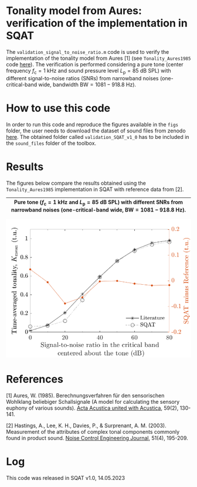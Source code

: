 # Tonality model from Aures: verification of the implementation in SQAT
The `validation_signal_to_noise_ratio.m` code is used to verify the implementation of the tonality model from Aures [1] (see `Tonality_Aures1985` code [here](../../psychoacoustic_metrics/Tonality_Aures1985/Tonality_Aures1985.m)). The verification is performed considering a pure tone (center frequency $f_{\mathrm{c}}=1~\mathrm{kHz}$ and sound pressure level $L_{\mathrm{p}}=85~\mathrm{dB}~\mathrm{SPL}$) with different signal-to-noise ratios (SNRs) from narrowband noises (one-critical-band wide, bandwidth $\mathrm{BW}=1081-918.8 ~\mathrm{Hz}$).

# How to use this code
In order to run this code and reproduce the figures available in the `figs` folder, the user needs to download the dataset of sound files from zenodo <a href="https://doi.org/10.5281/zenodo.7933206" target="_blank">here</a>. The obtained folder called `validation_SQAT_v1_0` has to be included in the `sound_files` folder of the toolbox. 

# Results
The figures below compare the results obtained using the `Tonality_Aures1985` implementation in SQAT with reference data from [2]. 
 
Pure tone ($f_{\mathrm{c}}=1~\mathrm{kHz}$ and $L_{\mathrm{p}}=85~\mathrm{dB}~\mathrm{SPL}$) with different SNRs from narrowband noises (one-critical-band wide, $\mathrm{BW}=1081-918.8 ~\mathrm{Hz}$). |  
:-------------------------:| 
![](figs/tonality_validation_SNR_tone_85dBSPL_1khz.png)       

# References
[1] Aures, W. (1985). Berechnungsverfahren für den sensorischen Wohlklang beliebiger Schallsignale (A model for calculating the sensory euphony of various sounds). [Acta Acustica united with Acustica](https://www.ingentaconnect.com/content/dav/aaua/1985/00000059/00000002/art00008), 59(2), 130-141.

[2] Hastings, A., Lee, K. H., Davies, P., & Surprenant, A. M. (2003). Measurement of the attributes of complex tonal components commonly found in product sound. [Noise Control Engineering Journal](https://doi.org/10.3397/1.2839715), 51(4), 195-209.  

# Log
This code was released in SQAT v1.0, 14.05.2023

